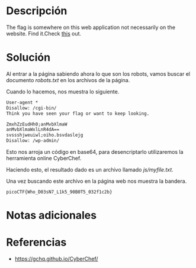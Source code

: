 # **Descripción**

The flag is somewhere on this web application not necessarily on the website. Find it.Check [this](http://saturn.picoctf.net:51027/) out.
# **Solución**

Al entrar a la página sabiendo ahora lo que son los robots, vamos buscar el documento *robots.txt* en los archivos de la página.

Cuando lo hacemos, nos muestra lo siguiente.

```HTML
User-agent *
Disallow: /cgi-bin/
Think you have seen your flag or want to keep looking.

ZmxhZzEudHh0;anMvbXlmaW
anMvbXlmaWxlLnR4dA==
svssshjweuiwl;oiho.bsvdaslejg
Disallow: /wp-admin/
```

Esto nos arroja un código en base64, para desencriptarlo utilizaremos la herramienta online CyberChef.

Haciendo esto, el resultado dado es un archivo llamado *js/myfile.txt*. 

Una vez buscando este archivo en la página web nos muestra la bandera.

```
picoCTF{Who_D03sN7_L1k5_90B0T5_032f1c2b}
```


# **Notas adicionales**


# **Referencias**

- https://gchq.github.io/CyberChef/